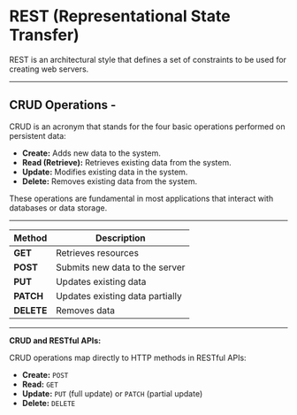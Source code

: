 # REST (Representational State Transfer)

REST is an architectural style that defines a set of constraints to be used for creating web servers.
___

## CRUD Operations - 

CRUD is an acronym that stands for the four basic operations performed on persistent data:

*   **Create:** Adds new data to the system.
*   **Read (Retrieve):** Retrieves existing data from the system.
*   **Update:** Modifies existing data in the system.
*   **Delete:** Removes existing data from the system.

These operations are fundamental in most applications that interact with databases or data storage.
___

| Method | Description                         |
|--------|-------------------------------------|
| **GET** | Retrieves resources                |
| **POST** | Submits new data to the server     |
| **PUT** | Updates existing data              |
| **PATCH** | Updates existing data partially   |
| **DELETE** | Removes data                     |

___

**CRUD and RESTful APIs:**

CRUD operations map directly to HTTP methods in RESTful APIs:

*   **Create:** `POST`
*   **Read:** `GET`
*   **Update:** `PUT` (full update) or `PATCH` (partial update)
*   **Delete:** `DELETE`